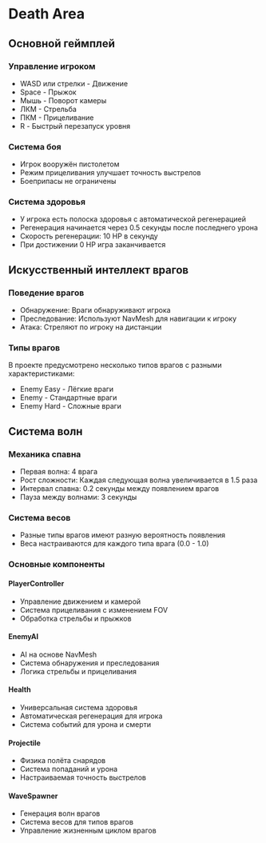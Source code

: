 # Death Area

## Основной геймплей

### Управление игроком
- WASD или стрелки - Движение
- Space - Прыжок
- Мышь - Поворот камеры
- ЛКМ - Стрельба
- ПКМ - Прицеливание
- R - Быстрый перезапуск уровня

### Система боя
- Игрок вооружён пистолетом
- Режим прицеливания улучшает точность выстрелов
- Боеприпасы не ограничены

### Система здоровья
- У игрока есть полоска здоровья с автоматической регенерацией
- Регенерация начинается через 0.5 секунды после последнего урона
- Скорость регенерации: 10 HP в секунду
- При достижении 0 HP игра заканчивается

## Искусственный интеллект врагов

### Поведение врагов
- Обнаружение: Враги обнаруживают игрока
- Преследование: Используют NavMesh для навигации к игроку
- Атака: Стреляют по игроку на дистанции

### Типы врагов
В проекте предусмотрено несколько типов врагов с разными характеристиками:
- Enemy Easy - Лёгкие враги
- Enemy - Стандартные враги  
- Enemy Hard - Сложные враги

## Система волн

### Механика спавна
- Первая волна: 4 врага
- Рост сложности: Каждая следующая волна увеличивается в 1.5 раза
- Интервал спавна: 0.2 секунды между появлением врагов
- Пауза между волнами: 3 секунды

### Система весов
- Разные типы врагов имеют разную вероятность появления
- Веса настраиваются для каждого типа врага (0.0 - 1.0)


### Основные компоненты

#### PlayerController
- Управление движением и камерой
- Система прицеливания с изменением FOV
- Обработка стрельбы и прыжков

#### EnemyAI  
- AI на основе NavMesh
- Система обнаружения и преследования
- Логика стрельбы и прицеливания

#### Health
- Универсальная система здоровья
- Автоматическая регенерация для игрока
- Система событий для урона и смерти

#### Projectile
- Физика полёта снарядов
- Система попаданий и урона
- Настраиваемая точность выстрелов

#### WaveSpawner
- Генерация волн врагов
- Система весов для типов врагов
- Управление жизненным циклом врагов
